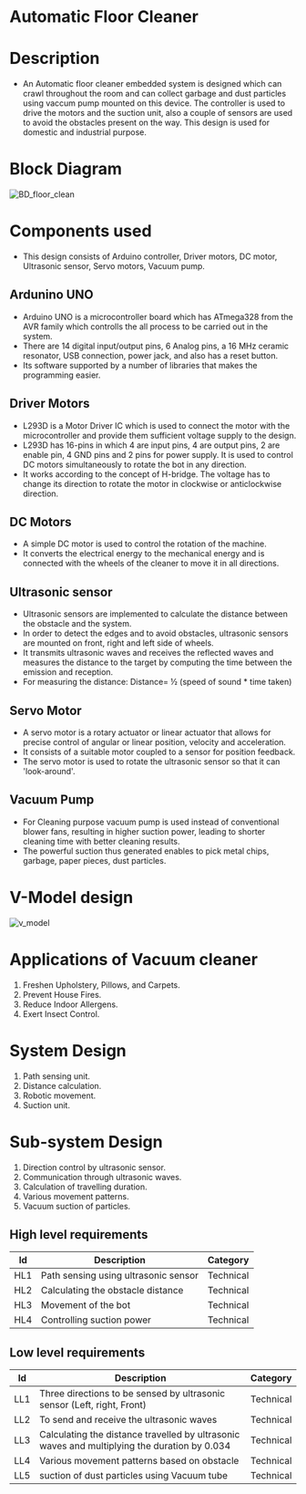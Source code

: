 # Automatic Floor Cleaner

# Description
* An Automatic floor cleaner embedded system is designed which can crawl throughout the room and can collect garbage and dust particles using vaccum pump mounted on this device. The controller is used to drive the motors and the
suction unit,  also a couple of sensors are used to avoid the obstacles present on the way. This design is
used for domestic and industrial purpose.

# Block Diagram
![BD_floor_clean](https://user-images.githubusercontent.com/98872185/154783217-ee02892d-c544-4a29-97e0-b79bcb813ed8.PNG)

# Components used

* This design consists of Arduino controller, Driver motors, DC motor, Ultrasonic sensor, Servo motors, Vacuum pump.

## Ardunino UNO
* Arduino UNO is a microcontroller board which has ATmega328 from the AVR family which controlls the all process to be carried out in the system.
* There are 14 digital input/output pins, 6 Analog pins, a 16 MHz ceramic resonator, USB connection, power jack, and also  has a  reset button. 
* Its software supported  by  a number  of libraries  that makes the programming easier.

## Driver Motors
* L293D is a Motor Driver IC which is used to connect the motor with the microcontroller and provide them  sufficient voltage supply to the design. 
* L293D has  16-pins in  which 4  are input  pins, 4  are output pins, 2 are enable pin, 4 GND pins and 2 pins for power supply.  It is used to control  DC motors simultaneously to rotate the bot in any direction. 
* It works according to the concept of H-bridge. The voltage has to change its direction to rotate the motor in clockwise or anticlockwise direction.

## DC Motors
* A simple DC motor is used to control the rotation of the machine.
* It converts the electrical energy to the mechanical energy and is connected with the wheels of the cleaner to move it in all directions. 

## Ultrasonic sensor
* Ultrasonic sensors are implemented to calculate
the distance between the obstacle and the system. 
* In order to detect the edges and to avoid obstacles, ultrasonic sensors
are mounted on front, right and left side of wheels.
* It  transmits  ultrasonic waves  and receives  the reflected  waves  and measures  the distance  to the  target  by computing  the  time between  the emission and reception. 
* For measuring the distance: 
Distance= ½ (speed of sound * time taken)

## Servo Motor
* A servo motor  is a rotary actuator or linear actuator that allows for precise control of angular or linear position, velocity and acceleration.
* It consists of a suitable motor coupled to a sensor for position feedback. 
* The servo motor is used to rotate the ultrasonic sensor so that it can 'look-around'.

## Vacuum Pump
* For Cleaning purpose  vacuum pump is used instead of conventional blower fans, resulting in higher suction power, leading to shorter cleaning time with better cleaning results. 
* The powerful suction thus generated enables to pick metal chips, garbage, paper pieces, dust particles.

# V-Model design
![v_model](https://user-images.githubusercontent.com/98872185/154843619-51f6a8b5-bf05-4366-bcbe-94ac0f084d1f.PNG)

# Applications of Vacuum cleaner
1) Freshen Upholstery, Pillows, and Carpets.
2) Prevent House Fires.
3) Reduce Indoor Allergens.
4) Exert Insect Control.

# System Design
1) Path sensing unit.
2) Distance calculation.
3) Robotic movement.
4) Suction unit.

# Sub-system Design
1) Direction control by ultrasonic sensor.
2) Communication through ultrasonic waves.
3) Calculation of travelling duration.
4) Various movement patterns.
5) Vacuum suction of particles.


## High level requirements
| ld | Description | Category |
| --- | --- | --- |
| HL1 | Path sensing using ultrasonic sensor | Technical |
| HL2 | Calculating the obstacle distance | Technical |
| HL3 | Movement of the bot | Technical |
| HL4 | Controlling suction power | Technical |

## Low level requirements
| ld | Description | Category |
| --- | --- | --- |
| LL1 | Three directions to be sensed by ultrasonic sensor (Left, right, Front) | Technical |
| LL2 | To send and receive the ultrasonic waves | Technical |
| LL3 | Calculating the distance travelled by ultrasonic waves and multiplying the duration by 0.034 | Technical |
| LL4 | Various movement patterns based on obstacle | Technical |
| LL5 | suction of dust particles using Vacuum tube | Technical |
